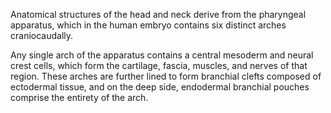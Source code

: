 Anatomical structures of the head and neck derive from the pharyngeal apparatus, which in the human embryo contains six distinct arches craniocaudally.

Any single arch of the apparatus contains a central mesoderm and neural crest cells, which form the cartilage, fascia, muscles, and nerves of that region. These arches are further lined to form branchial clefts composed of ectodermal tissue, and on the deep side, endodermal branchial pouches comprise the entirety of the arch.